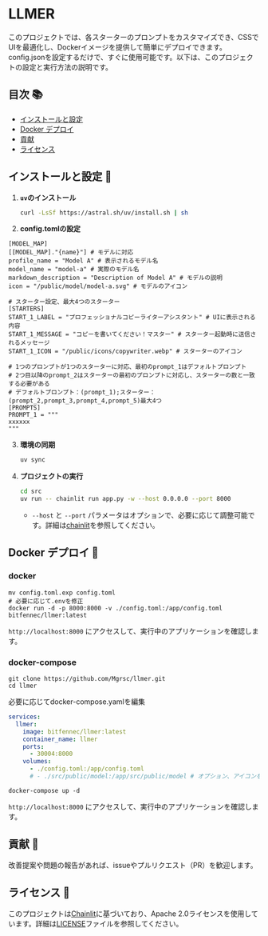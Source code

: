 # LLMER
このプロジェクトでは、各スターターのプロンプトをカスタマイズでき、CSSでUIを最適化し、Dockerイメージを提供して簡単にデプロイできます。config.jsonを設定するだけで、すぐに使用可能です。以下は、このプロジェクトの設定と実行方法の説明です。

## 目次 📚

- [インストールと設定](#インストールと設定)
- [Docker デプロイ](#docker-デプロイ)
- [貢献](#貢献)
- [ライセンス](#ライセンス)

## インストールと設定 🚀
1. **`uv`のインストール**
    ```sh
    curl -LsSf https://astral.sh/uv/install.sh | sh
    ```

2. **config.tomlの設定**
```
[MODEL_MAP]
[[MODEL_MAP]."{name}"] # モデルに対応
profile_name = "Model A" # 表示されるモデル名
model_name = "model-a" # 実際のモデル名
markdown_description = "Description of Model A" # モデルの説明
icon = "/public/model/model-a.svg" # モデルのアイコン

# スターター設定、最大4つのスターター
[STARTERS] 
START_1_LABEL = "プロフェッショナルコピーライターアシスタント" # UIに表示される内容
START_1_MESSAGE = "コピーを書いてください！マスター" # スターター起動時に送信されるメッセージ
START_1_ICON = "/public/icons/copywriter.webp" # スターターのアイコン

# 1つのプロンプトが1つのスターターに対応、最初のprompt_1はデフォルトプロンプト
# 2つ目以降のprompt_2はスターターの最初のプロンプトに対応し、スターターの数と一致する必要がある
# デフォルトプロンプト：(prompt_1);スターター：(prompt_2,prompt_3,prompt_4,prompt_5)最大4つ
[PROMPTS]
PROMPT_1 = """
xxxxxx
"""

```

3. **環境の同期**
    ```sh
    uv sync
    ```

4. **プロジェクトの実行**
    ```sh
    cd src
    uv run -- chainlit run app.py -w --host 0.0.0.0 --port 8000
    ```
    - `--host` と `--port` パラメータはオプションで、必要に応じて調整可能です。詳細は[chainlit](https://docs.chainlit.io/backend/command-line)を参照してください。

## Docker デプロイ 🐳

### docker
```shell
mv config.toml.exp config.toml
# 必要に応じて.envを修正
docker run -d -p 8000:8000 -v ./config.toml:/app/config.toml bitfennec/llmer:latest
```
`http://localhost:8000` にアクセスして、実行中のアプリケーションを確認します。

### docker-compose

```shell
git clone https://github.com/Mgrsc/llmer.git
cd llmer
```
必要に応じてdocker-compose.yamlを編集
```yaml
services:
  llmer:
    image: bitfennec/llmer:latest
    container_name: llmer
    ports:
      - 30004:8000
    volumes:
      - ./config.toml:/app/config.toml
      # - ./src/public/model:/app/src/public/model # オプション、アイコンを追加する場合
```
```shell
docker-compose up -d
```

`http://localhost:8000` にアクセスして、実行中のアプリケーションを確認します。

## 貢献 🤝

改善提案や問題の報告があれば、issueやプルリクエスト（PR）を歓迎します。

## ライセンス 📄

このプロジェクトは[Chainlit](https://github.com/Chainlit/Chainlit)に基づいており、Apache 2.0ライセンスを使用しています。詳細は[LICENSE](./LICENSE)ファイルを参照してください。